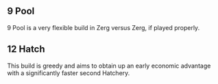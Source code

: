## 9 Pool
9 Pool is a very flexible build in Zerg versus Zerg, if played properly.

## 12 Hatch
This build is greedy and aims to obtain up an early economic advantage with a significantly faster second Hatchery.
